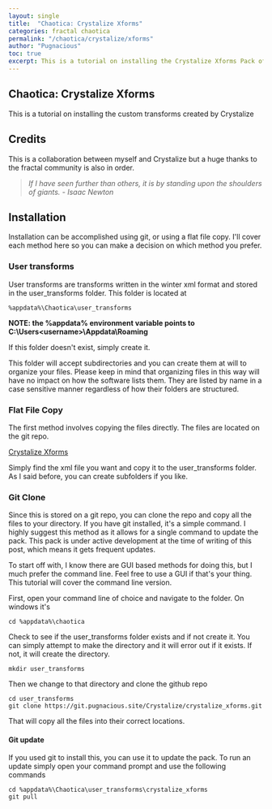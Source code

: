 ```yaml
---
layout: single
title:  "Chaotica: Crystalize Xforms"
categories: fractal chaotica
permalink: "/chaotica/crystalize/xforms"
author: "Pugnacious"
toc: true
excerpt: This is a tutorial on installing the Crystalize Xforms Pack of transforms for Chaotica.
---
```


## <a name="chaotica-crystalize-xforms"></a>Chaotica: Crystalize Xforms

This is a tutorial on installing the custom transforms created by Crystalize

## <a name="credits"></a>Credits

This is a collaboration between myself and Crystalize but a huge thanks to the fractal community is also in order.

> *If I have seen further than others, it is by standing upon the shoulders of giants.  - Isaac Newton*

## <a name="installation"></a>Installation

Installation can be accomplished using git, or using a flat file copy.  I'll cover each method here so you can make a decision on which method you prefer.

### <a name="user-transforms"></a>User transforms

User transforms are transforms written in the winter xml format and stored in the user_transforms folder.  This folder is located at

    %appdata%\Chaotica\user_transforms

**NOTE: the %appdata% environment variable points to C:\Users\<username>\Appdata\Roaming**

If this folder doesn't exist, simply create it.

This folder will accept subdirectories and you can create them at will to organize your files. Please keep in mind that organizing files in this way will have no impact on how the software lists them. They are listed by name in a case sensitive manner regardless of how their folders are structured.

### <a name="flat-file-copy"></a>Flat File Copy

The first method involves copying the files directly.  The files are located on the git repo.  

[Crystalize Xforms][crystalize-xforms]

Simply find the xml file you want and copy it to the user_transforms folder.  As I said before, you can create subfolders if you like.

### <a name="git-clone"></a>Git Clone

Since this is stored on a git repo, you can clone the repo and copy all the files to your directory.  If you have git installed, it's a simple command.  I highly suggest this method as it allows for a single command to update the pack.  This pack is under active development at the time of writing of this post, which means it gets frequent updates.

To start off with, I know there are GUI based methods for doing this, but I much prefer the command line.  Feel free to use a GUI if that's your thing.  This tutorial will cover the command line version.

First, open your command line of choice and navigate to the folder.  On windows it's

    cd %appdata%\chaotica

Check to see if the user_transforms folder exists and if not create it.  You can simply attempt to make the directory and it will error out if it exists.  If not, it will create the directory.

    mkdir user_transforms

Then we change to that directory and clone the github repo

    cd user_transforms
    git clone https://git.pugnacious.site/Crystalize/crystalize_xforms.git

That will copy all the files into their correct locations.

#### <a name="git-update"></a>Git update

 If you used git to install this, you can use it to update the pack.  To run an update simply open your command prompt and use the following commands

    cd %appdata%\Chaotica\user_transforms\crystalize_xforms
    git pull

[crystalize-xforms]: https://git.pugnacious.site/Crystalize/crystalize_xforms
[crystalize-xforms-git]: https://git.pugnacious.site/Crystalize/crystalize_xforms.git
